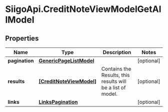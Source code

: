 # SiigoApi.CreditNoteViewModelGetAllModel

## Properties

Name | Type | Description | Notes
------------ | ------------- | ------------- | -------------
**pagination** | [**GenericPageListModel**](GenericPageListModel.md) |  | [optional] 
**results** | [**[CreditNoteViewModel]**](CreditNoteViewModel.md) | Contains the Results, this results will be a list of model. | [optional] 
**links** | [**LinksPagination**](LinksPagination.md) |  | [optional] 


